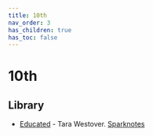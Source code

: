 ```yaml
---
title: 10th
nav_order: 3
has_children: true
has_toc: false
---
```


# 10th
## Library
- [Educated](/10th/Educated) - Tara Westover. [Sparknotes](https://www.sparknotes.com/lit/educated/)

<script>if(matchMedia('(prefers-color-scheme:dark)').matches)jtd.setTheme('dark');if(location.href.endsWith('.html'))window.history.replaceState({},document.title,location.href.substring(0,location.href.length-5));</script>